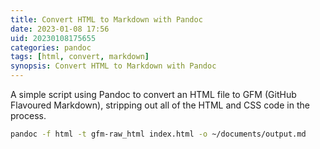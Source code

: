 ```yaml
---
title: Convert HTML to Markdown with Pandoc
date: 2023-01-08 17:56
uid: 20230108175655
categories: pandoc
tags: [html, convert, markdown]
synopsis: Convert HTML to Markdown with Pandoc
---
```


A simple script using Pandoc to convert an HTML file to GFM (GitHub Flavoured Markdown), stripping out all of the HTML and CSS code in the process. 

```bash
pandoc -f html -t gfm-raw_html index.html -o ~/documents/output.md
```
